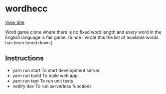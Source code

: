 # wordhecc

[View Site](https://wordhe.cc)

Word game clone where there is no fixed word length and every word in the English language is fair game. (Since I wrote this the list of available words has been toned down.)

## Instructions

- yarn run start To start development server.
- yarn run build To build web app.
- yarn run test To run unit tests
- netlify dev To run serverless functions
